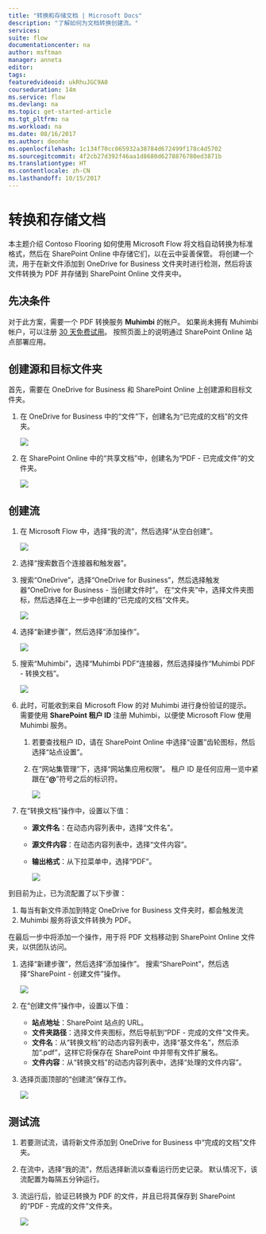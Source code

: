 ```yaml
---
title: "转换和存储文档 | Microsoft Docs"
description: "了解如何为文档转换创建流。"
services: 
suite: flow
documentationcenter: na
author: msftman
manager: anneta
editor: 
tags: 
featuredvideoid: ukRhuJGC9A0
courseduration: 14m
ms.service: flow
ms.devlang: na
ms.topic: get-started-article
ms.tgt_pltfrm: na
ms.workload: na
ms.date: 08/16/2017
ms.author: deonhe
ms.openlocfilehash: 1c134f70cc065932a38784d672499f178c4d5702
ms.sourcegitcommit: 4f2cb27d392f46aa1d8680d6278876780ed3871b
ms.translationtype: HT
ms.contentlocale: zh-CN
ms.lasthandoff: 10/15/2017
---
```

# <a name="convert-and-store-documents"></a>转换和存储文档
本主题介绍 Contoso Flooring 如何使用 Microsoft Flow 将文档自动转换为标准格式，然后在 SharePoint Online 中存储它们，以在云中妥善保管。 将创建一个流，用于在新文件添加到 OneDrive for Business 文件夹时进行检测，然后将该文件转换为 PDF 并存储到 SharePoint Online 文件夹中。 

## <a name="prerequisites"></a>先决条件
对于此方案，需要一个 PDF 转换服务 **Muhimbi** 的帐户。 如果尚未拥有 Muhimbi 帐户，可以注册 [30 天免费试用](http://www.muhimbi.com/Products/PDF-Converter-for-SharePoint/Products-PDF-Converter-for-SharePoint-Free-Trial.aspx)。 按照页面上的说明通过 SharePoint Online 站点部署应用。 

## <a name="create-the-source-and-target-folders"></a>创建源和目标文件夹
首先，需要在 OneDrive for Business 和 SharePoint Online 上创建源和目标文件夹。 

1. 在 OneDrive for Business 中的“文件”下，创建名为“已完成的文档”的文件夹。 
   
    ![](./media/learning-create-pdf/onedrive-folder.png)
2. 在 SharePoint Online 中的“共享文档”中，创建名为“PDF - 已完成文件”的文件夹。 
   
    ![](./media/learning-create-pdf/sharepoint-folder.png)

## <a name="create-the-flow"></a>创建流
1. 在 Microsoft Flow 中，选择“我的流”，然后选择“从空白创建”。 
   
    ![](./media/learning-create-pdf/create-blank-flow.png)
2. 选择“搜索数百个连接器和触发器”。
3. 搜索“OneDrive”，选择“OneDrive for Business”，然后选择触发器“OneDrive for Business - 当创建文件时”。 在“文件夹”中，选择文件夹图标，然后选择在上一步中创建的“已完成的文档”文件夹。 
   
    ![](./media/learning-create-pdf/onedrive-trigger.png)
4. 选择“新建步骤”，然后选择“添加操作”。 
   
    ![](./media/learning-create-pdf/new-action.png)
5. 搜索“Muhimbi”，选择“Muhimbi PDF”连接器，然后选择操作“Muhimbi PDF - 转换文档”。
   
    ![](./media/learning-create-pdf/muhimbi-action.png)
6. 此时，可能收到来自 Microsoft Flow 的对 Muhimbi 进行身份验证的提示。 需要使用 **SharePoint 租户 ID** 注册 Muhimbi，以便使 Microsoft Flow 使用 Muhimbi 服务。 
   
   1. 若要查找租户 ID，请在 SharePoint Online 中选择“设置”齿轮图标，然后选择“站点设置”。
   2. 在“网站集管理”下，选择“网站集应用权限”。 租户 ID 是任何应用一览中紧跟在“**@**”符号之后的标识符。 
      
       ![](./media/learning-create-pdf/tenant-id.png)
7. 在“转换文档”操作中，设置以下值：
   
   * **源文件名**：在动态内容列表中，选择“文件名”。
   * **源文件内容**：在动态内容列表中，选择“文件内容”。
   * **输出格式**：从下拉菜单中，选择“PDF”。
     
     ![](./media/learning-create-pdf/muhimbi-configuration.png)

到目前为止，已为流配置了以下步骤： 

1. 每当有新文件添加到特定 OneDrive for Business 文件夹时，都会触发流 
2. Muhimbi 服务将该文件转换为 PDF。 

在最后一步中将添加一个操作，用于将 PDF 文档移动到 SharePoint Online 文件夹，以供团队访问。  

1. 选择“新建步骤”，然后选择“添加操作”。  搜索“SharePoint”，然后选择“SharePoint - 创建文件”操作。 
   
    ![](./media/learning-create-pdf/sharepoint-create-file.png)
2. 在“创建文件”操作中，设置以下值：
   
   * **站点地址**：SharePoint 站点的 URL。  
   * **文件夹路径**：选择文件夹图标，然后导航到“PDF - 完成的文件”文件夹。
   * **文件名**：从“转换文档”的动态内容列表中，选择“基文件名”，然后添加“.pdf”，这样它将保存在 SharePoint 中并带有文件扩展名。 
   * **文件内容**：从“转换文档”的动态内容列表中，选择“处理的文件内容”。
3. 选择页面顶部的“创建流”保存工作。
   
    ![](./media/learning-create-pdf/sharepoint-configure-file.png)

## <a name="test-the-flow"></a>测试流
1. 若要测试流，请将新文件添加到 OneDrive for Business 中“完成的文档”文件夹。 
2. 在流中，选择“我的流”，然后选择新流以查看运行历史记录。 默认情况下，该流配置为每隔五分钟运行。 
3. 流运行后，验证已转换为 PDF 的文件，并且已将其保存到 SharePoint 的“PDF - 完成的文件”文件夹。 
   
    ![](./media/learning-create-pdf/test-the-flow.png)

